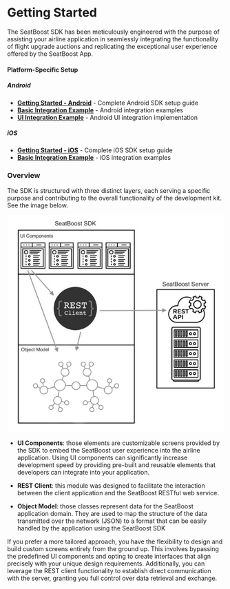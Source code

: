 # Getting Started

The SeatBoost SDK has been meticulously engineered with the purpose of assisting your airline application in seamlessly integrating the functionality of flight upgrade auctions and replicating the exceptional user experience offered by the SeatBoost App.

#### Platform-Specific Setup

##### Android

- **[Getting Started - Android](getting-started-android.md)** - Complete Android SDK setup guide
- **[Basic Integration Example](examples-android/basic-integration.md)** - Android integration examples
- **[UI Integration Example](examples-android/ui-integration.md)** - Android UI integration implementation

##### iOS

- **[Getting Started - iOS](getting-started-ios.md)** - Complete iOS SDK setup guide
- **[Basic Integration Example](examples-ios/basic-integration-ios.md)** - iOS integration examples


### Overview

The SDK is structured with three distinct layers, each serving a specific purpose and contributing to the overall functionality of the development kit. See the image below.

<center>
	<img src="images/sdk.jpg"/>
</center>

* **UI Components**: those elements are customizable screens provided by the SDK to embed the SeatBoost user experience into the airline application. Using UI components can significantly increase development speed by providing pre-built and reusable elements that developers can integrate into your application. 

* **REST Client**: this module was designed to facilitate the interaction between the client application and the SeatBoost RESTful web service.

* **Object Model**: those classes represent data for the SeatBoost application domain. They are used to map the structure of the data transmitted over the network (JSON) to a format that can be easily handled by the application using the SeatBoost SDK

If you prefer a more tailored approach, you have the flexibility to design and build custom screens entirely from the ground up. This involves bypassing the predefined UI components and opting to create interfaces that align precisely with your unique design requirements. Additionally, you can leverage the REST client functionality to establish direct communication with the server, granting you full control over data retrieval and exchange.

